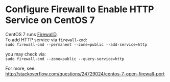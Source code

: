 
# Configure Firewall to Enable HTTP Service on CentOS 7

CentOS 7 runs [FirewallD](https://fedoraproject.org/wiki/FirewallD).  
To add HTTP service via `firewall-cmd`:  
`sudo firewall-cmd --permanent --zone=public --add-service=http`  

you may check via:  
`sudo firewall-cmd --zone=public --query-service=http`


For more, see:  
<http://stackoverflow.com/questions/24729024/centos-7-open-firewall-port>